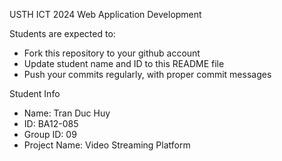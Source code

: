 USTH ICT 2024 Web Application Development

Students are expected to:

* Fork this repository to your github account
* Update student name and ID to this README file
* Push your commits regularly, with proper commit messages

Student Info

* Name: Tran Duc Huy
* ID: BA12-085
* Group ID: 09
* Project Name: Video Streaming Platform

